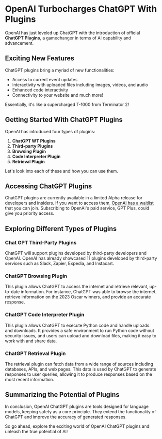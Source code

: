 # OpenAI Turbocharges ChatGPT With Plugins

OpenAI has just leveled up ChatGPT with the introduction of official **ChatGPT Plugins**, a gamechanger in terms of AI capability and advancement.

## Exciting New Features

ChatGPT plugins bring a myriad of new functionalities:

- Access to current event updates
- Interactivity with uploaded files including images, videos, and audio
- Enhanced code interactivity
- Connectivity to your website and much more!

Essentially, it's like a supercharged T-1000 from Terminator 2!

## Getting Started With ChatGPT Plugins

OpenAI has introduced four types of plugins:

1. **ChatGPT WT Plugins**
2. **Third-party Plugins**
3. **Browsing Plugin**
4. **Code Interpreter Plugin**
5. **Retrieval Plugin**

Let's look into each of these and how you can use them.

## Accessing ChatGPT Plugins

ChatGPT plugins are currently available in a limited Alpha release for developers and insiders. If you want to access them, [OpenAI has a waitlist](URL_to_be_inserted) that you can join. Subscribing to OpenAI's paid service, GPT Plus, could give you priority access.


## Exploring Different Types of Plugins

### Chat GPT Third-Party Plugins

ChatGPT will support plugins developed by third-party developers and OpenAI. OpenAI has already showcased 11 plugins developed by third-party services such as Slack, Zapier, Expedia, and Instacart.

### ChatGPT Browsing Plugin

This plugin allows ChatGPT to access the internet and retrieve relevant, up-to-date information. For instance, ChatGPT was able to browse the internet, retrieve information on the 2023 Oscar winners, and provide an accurate response.

### ChatGPT Code Interpreter Plugin

This plugin allows ChatGPT to execute Python code and handle uploads and downloads. It provides a safe environment to run Python code without security issues, and users can upload and download files, making it easy to work with and share data.

### ChatGPT Retrieval Plugin

The retrieval plugin can fetch data from a wide range of sources including databases, APIs, and web pages. This data is used by ChatGPT to generate responses to user queries, allowing it to produce responses based on the most recent information.

## Summarizing the Potential of Plugins

In conclusion, OpenAI ChatGPT plugins are tools designed for language models, keeping safety as a core principle. They extend the functionality of ChatGPT and improve the accuracy of generated responses.

So go ahead, explore the exciting world of OpenAI ChatGPT plugins and unleash the true potential of AI!
